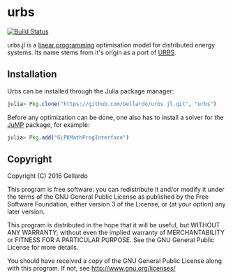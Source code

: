 # urbs

[![Build Status](https://travis-ci.org/Gellardo/urbs.jl.svg?branch=master)](https://travis-ci.org/Gellardo/urbs.jl)

urbs.jl is a [linear programming](https://en.wikipedia.org/wiki/Linear_programming) optimisation model for distributed energy systems. Its name stems from it's origin as a port of [URBS](https://github.com/tum-ens/urbs).

## Installation
Urbs can be installed through the Julia package manager:

```julia
julia> Pkg.clone("https://github.com/Gellardo/urbs.jl.git", "urbs")
```

Before any optimization can be done, one also has to install a solver
for the [JuMP](https://github.com/JuliaOpt/JuMP.jl) package, for example:

```julia
julia> Pkg.add("GLPKMathProgInterface")
```

## Copyright

Copyright (C) 2016  Gellardo

This program is free software: you can redistribute it and/or modify
it under the terms of the GNU General Public License as published by
the Free Software Foundation, either version 3 of the License, or
(at your option) any later version.

This program is distributed in the hope that it will be useful,
but WITHOUT ANY WARRANTY; without even the implied warranty of
MERCHANTABILITY or FITNESS FOR A PARTICULAR PURPOSE.  See the
GNU General Public License for more details.

You should have received a copy of the GNU General Public License
along with this program.  If not, see <http://www.gnu.org/licenses/>
